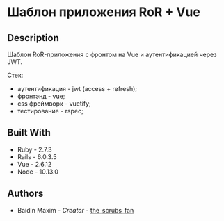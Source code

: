 # Шаблон приложения RoR + Vue

## Description

Шаблон RoR-приложения с фронтом на Vue и аутентификацией через JWT.

Стек:
- аутентификация - jwt (access + refresh);
- фронтэнд - vue;
- css фреймворк - vuetify;
- тестирование - rspec;

## Built With

* Ruby - 2.7.3
* Rails - 6.0.3.5
* Vue - 2.6.12
* Node - 10.13.0

## Authors

* Baidin Maxim - *Creator* - [the_scrubs_fan](https://github.com/TheScrubsFan)
